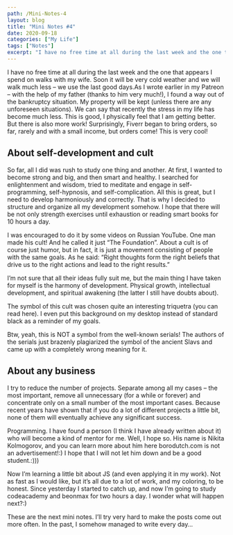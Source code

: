 ```yaml
---
path: /Mini-Notes-4
layout: blog
title: "Mini Notes #4"
date: 2020-09-18
categories: ["My Life"]
tags: ["Notes"]
excerpt: "I have no free time at all during the last week and the one that appears I spend on walks with my wife. Soon it will be very cold weather and we will walk much less – we use the last good days.As I wrote earlier in my Patreon – with the help of my father (thanks to him very much!), I found a way out of the bankruptcy situation."
---
```


I have no free time at all during the last week and the one that appears I spend on walks with my wife. Soon it will be very cold weather and we will walk much less – we use the last good days.As I wrote earlier in my Patreon – with the help of my father (thanks to him very much!), I found a way out of the bankruptcy situation. My property will be kept (unless there are any unforeseen situations). We can say that recently the stress in my life has become much less. This is good, I physically feel that I am getting better. But there is also more work! Surprisingly, Fiverr began to bring orders, so far, rarely and with a small income, but orders come! This is very cool!

## About self-development and cult

So far, all I did was rush to study one thing and another. At first, I wanted to become strong and big, and then smart and healthy. I searched for enlightenment and wisdom, tried to meditate and engage in self-programming, self-hypnosis, and self-complication. All this is great, but I need to develop harmoniously and correctly. That is why I decided to structure and organize all my development somehow. I hope that there will be not only strength exercises until exhaustion or reading smart books for 10 hours a day.

I was encouraged to do it by some videos on Russian YouTube. One man made his cult! And he called it just “The Foundation”. About a cult is of course just humor, but in fact, it is just a movement consisting of people with the same goals. As he said: “Right thoughts form the right beliefs that drive us to the right actions and lead to the right results.”

I’m not sure that all their ideas fully suit me, but the main thing I have taken for myself is the harmony of development. Physical growth, intellectual development, and spiritual awakening (the latter I still have doubts about).

The symbol of this cult was chosen quite an interesting triquetra (you can read here). I even put this background on my desktop instead of standard black as a reminder of my goals.

Btw, yeah, this is NOT a symbol from the well-known serials! The authors of the serials just brazenly plagiarized the symbol of the ancient Slavs and came up with a completely wrong meaning for it.

## About any business

I try to reduce the number of projects. Separate among all my cases – the most important, remove all unnecessary (for a while or forever) and concentrate only on a small number of the most important cases. Because recent years have shown that if you do a lot of different projects a little bit, none of them will eventually achieve any significant success.

Programming. I have found a person (I think I have already written about it) who will become a kind of mentor for me. Well, I hope so. His name is Nikita Kolmogorov, and you can learn more about him here borodutch.com is not an advertisement!:) I hope that I will not let him down and be a good student.:)))

Now I’m learning a little bit about JS (and even applying it in my work). Not as fast as I would like, but it’s all due to a lot of work, and my coloring, to be honest. Since yesterday I started to catch up, and now I’m going to study codeacademy and beonmax for two hours a day. I wonder what will happen next?:)

These are the next mini notes. I’ll try very hard to make the posts come out more often. In the past, I somehow managed to write every day…
